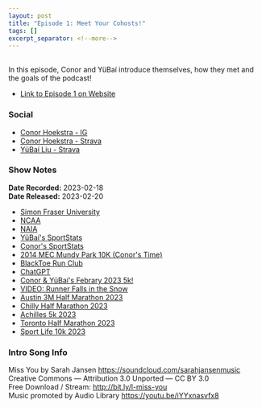 ```yaml
---
layout: post
title: "Episode 1: Meet Your Cohosts!"
tags: []
excerpt_separator: <!--more-->
---
```


<div id="buzzsprout-player-12288862"></div><script src="https://www.buzzsprout.com/2138032/12288862-episode-1-meet-your-cohosts.js?container_id=buzzsprout-player-12288862&player=small" type="text/javascript" charset="utf-8"></script>

<br>In this episode, Conor and YüBaí introduce themselves, how they met and the goals of the podcast!
 
<!--more-->

* [Link to Episode 1 on Website](https://runforthefunofit.com/2023/02/20/Episode-1.html)

### Social
 
* [Conor Hoekstra - IG](https://www.instagram.com/conorhoekstra/)
* [Conor Hoekstra - Strava](https://www.strava.com/athletes/59373430)
* [YüBaí Liu - Strava](https://www.strava.com/athletes/102365031)

### Show Notes
 
**Date Recorded:** 2023-02-18 <br>
**Date Released:** 2023-02-20

* [Simon Fraser University](https://www.sfu.ca/)
* [NCAA](https://www.ncaa.com/)
* [NAIA](https://www.naia.org/landing/index)
* [YüBaí's SportStats](https://www.sportstats.ca/search-results.xhtml?query=yubai%20liu&companies=[1,2,9,8])
* [Conor's SportStats](https://www.sportstats.ca/search-results.xhtml?query=conor%20hoekstra&companies=[1,2,9,8])
* [2014 MEC Mundy Park 10K (Conor's Time)](https://www.mapmyrun.com/workout/748329323)
* [BlackToe Run Club](https://www.instagram.com/blacktoerunning)
* [ChatGPT](https://openai.com/blog/chatgpt/)
* [Conor & YüBaí's Febrary 2023 5k!](https://www.strava.com/activities/8582787044)
* [VIDEO: Runner Falls in the Snow](https://www.youtube.com/watch?v=98mBl9d0dew)
* [Austin 3M Half Marathon 2023](https://downhilltodowntown.com/)
* [Chilly Half Marathon 2023](https://raceroster.com/events/2023/56685/2023-chilly-half-marathon)
* [Achilles 5k 2023](https://raceroster.com/events/2023/66509/2023-toronto-st-patricks-day-race)
* [Toronto Half Marathon 2023](http://www.torontomarathon.com/)
* [Sport Life 10k 2023](https://sportinglife10k.ca/)

### Intro Song Info
 
Miss You by Sarah Jansen https://soundcloud.com/sarahjansenmusic<br>
Creative Commons — Attribution 3.0 Unported — CC BY 3.0<br>
Free Download / Stream: http://bit.ly/l-miss-you<br>
Music promoted by Audio Library https://youtu.be/iYYxnasvfx8<br>
